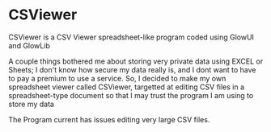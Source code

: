 # CSViewer
CSViewer is a CSV Viewer spreadsheet-like program coded using GlowUI and GlowLib

A couple things bothered me about storing very private data using EXCEL or Sheets; I don't know how secure my data really is, and I dont want to have to pay a premium to use a service.
So, I decided to make my own spreadsheet viewer called CSViewer, targetted at editing CSV files in a spreadsheet-type document so that I may trust the program I am using to store my data

The Program current has issues editing very large CSV files.

